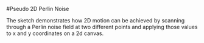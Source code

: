 #Pseudo 2D Perlin Noise

The sketch demonstrates how 2D motion can be achieved by scanning through a Perlin noise field at two different points and applying those values to x and y coordinates on a 2d canvas. 

